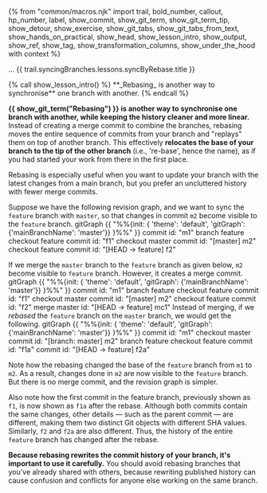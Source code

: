 {% from "common/macros.njk" import trail, bold_number, callout, hp_number, label, show_commit, show_git_term, show_git_term_tip, show_detour, show_exercise, show_git_tabs, show_git_tabs_from_text, show_hands_on_practical, show_head, show_lesson_intro, show_output, show_ref, show_tag, show_transformation_columns, show_under_the_hood with context %}

<span id="prereqs"></span>
<span id="outcomes">...</span>
<span id="title">{{ trail.syncingBranches.lessons.syncByRebase.title }}</span>

<div id="body">
{% call show_lesson_intro() %}
**_Rebasing_ is another way to synchronise** one branch with another.
{% endcall %}

**{{ show_git_term("Rebasing") }} is another way to synchronise one branch with another, while keeping the history cleaner and more linear.** Instead of creating a merge commit to combine the branches, rebasing moves the entire sequence of commits from your branch and "replays" them on top of another branch. This effectively **relocates the base of your branch to the tip of the other branch** (i.e., 're-base', hence the name), as if you had started your work from there in the first place.

Rebasing is especially useful when you want to update your branch with the latest changes from a main branch, but you prefer an uncluttered history with fewer merge commits.

Suppose we have the following revision graph, and we want to sync the `feature` branch with `master`, so that changes in commit `m2` become visible to the `feature` branch.
<mermaid>
gitGraph
    {{ "%%{init: { 'theme': 'default', 'gitGraph': {'mainBranchName': 'master'}} }%%" }}
    commit id: "m1"
    branch feature
    checkout feature
    commit id: "f1"
    checkout master
    commit id: "[master] m2"
    checkout feature
    commit id: "[HEAD → feature] f2"
</mermaid>

If we merge the `master` branch to the `feature` branch as given below, `m2` become visible to `feature` branch. However, it creates a merge commit.
<mermaid>
gitGraph
    {{ "%%{init: { 'theme': 'default', 'gitGraph': {'mainBranchName': 'master'}} }%%" }}
    commit id: "m1"
    branch feature
    checkout feature
    commit id: "f1"
    checkout master
    commit id: "[master] m2"
    checkout feature
    commit id: "f2"
    merge master id: "[HEAD → feature] mc1"
</mermaid>
Instead of merging, if we _rebased_ the `feature` branch on the `master` branch, we would get the following.
<mermaid>
gitGraph
    {{ "%%{init: { 'theme': 'default', 'gitGraph': {'mainBranchName': 'master'}} }%%" }}
    commit id: "m1"
    checkout master
    commit id: "[branch: master] m2"
    branch feature
    checkout feature
    commit id: "f1a"
    commit id: "[HEAD → feature] f2a"
</mermaid>

Note how the rebasing changed the base of the `feature` branch from `m1` to `m2`. As a result, changes done in `m2` are now visible to the `feature` branch. But there is no merge commit, and the revision graph is simpler.

Also note how the first commit in the feature branch, previously shown as `f1`, is now shown as `f1a` after the rebase. Although both commits contain the same changes, other details — such as the parent commit — are different, making them two distinct Git objects with different SHA values. Similarly, `f2` and `f2a` are also different. Thus, the history of the entire `feature` branch has changed after the rebase.

**Because rebasing rewrites the commit history of your branch, it's important to use it carefully.** You should avoid rebasing branches that you’ve already shared with others, because rewriting published history can cause confusion and conflicts for anyone else working on the same branch.

</div>

<div id="extras">
</div>
